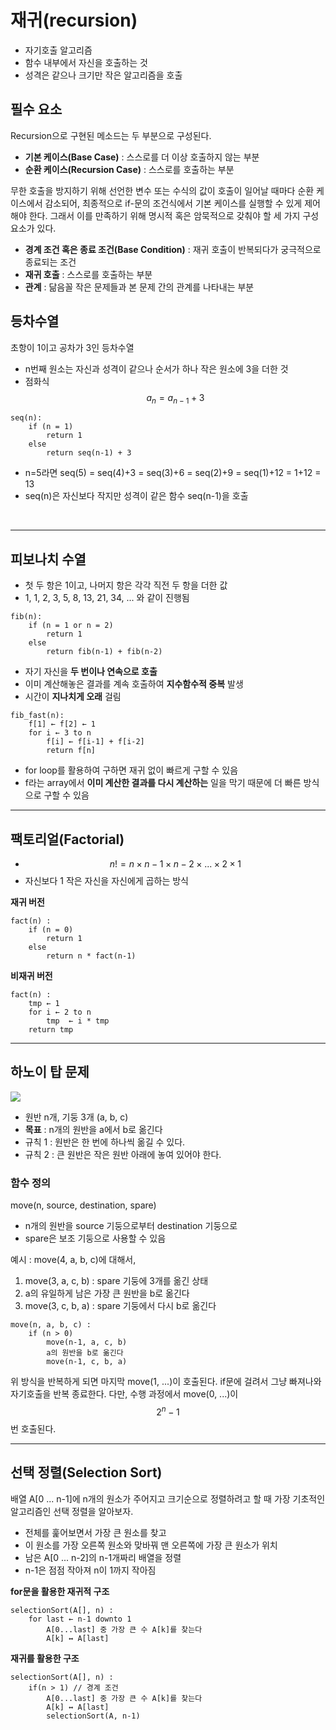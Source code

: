 # 재귀(recursion)
- 자기호출 알고리즘
- 함수 내부에서 자신을 호출하는 것
- 성격은 같으나 크기만 작은 알고리즘을 호출

## 필수 요소
Recursion으로 구현된 메소드는 두 부분으로 구성된다.
- **기본 케이스(Base Case)** : 스스로를 더 이상 호출하지 않는 부분
- **순환 케이스(Recursion Case)**  : 스스로를 호출하는 부분

무한 호출을 방지하기 위해 선언한 변수 또는 수식의 값이 호출이 일어날 때마다 순환 케이스에서 감소되어, 최종적으로
if-문의 조건식에서 기본 케이스를 실행할 수 있게 제어해야 한다. 그래서 이를 만족하기 위해 명시적 혹은 암묵적으로
갖춰야 할 세 가지 구성요소가 있다.
- **경계 조건 혹은 종료 조건(Base Condition)** : 재귀 호출이 반복되다가 궁극적으로 종료되는 조건
- **재귀 호출** : 스스로를 호출하는 부분
- **관계** : 닮음꼴 작은 문제들과 본 문제 간의 관계를 나타내는 부분

## 등차수열
초항이 1이고 공차가 3인 등차수열
- n번째 원소는 자신과 성격이 같으나 순서가 하나 작은 원소에 3을 더한 것
- 점화식 $$a_n = a_{n-1}+3$$
```
seq(n):
	if (n = 1)
    	return 1
    else
    	return seq(n-1) + 3
```
- n=5라면 seq(5) = seq(4)+3 = seq(3)+6 = seq(2)+9 = seq(1)+12 = 1+12 = 13
- seq(n)은 자신보다 작지만 성격이 같은 함수 seq(n-1)을 호출
<br>

---

## 피보나치 수열
- 첫 두 항은 1이고, 나머지 항은 각각 직전 두 항을 더한 값
- 1, 1, 2, 3, 5, 8, 13, 21, 34, ... 와 같이 진행됨

```
fib(n):
	if (n = 1 or n = 2)
    	return 1
    else
    	return fib(n-1) + fib(n-2)
```
- 자기 자신을 **두 번이나  연속으로 호출**
- 이미 계산해놓은 결과를 계속 호출하여 **지수함수적 중복** 발생
- 시간이 **지나치게 오래** 걸림

```
fib_fast(n):
	f[1] ← f[2] ← 1
    for i ← 3 to n
    	f[i] ← f[i-1] + f[i-2]
        return f[n]
```
- for loop를 활용하여 구하면 재귀 없이 빠르게 구할 수 있음
- f라는 array에서 **이미 계산한 결과를 다시 계산하는** 일을 막기 때문에 더 빠른 방식으로 구할 수 있음

---

## 팩토리얼(Factorial)

- $$n! = n × n-1 × n-2 × ... × 2 × 1$$
- 자신보다 1 작은 자신을 자신에게 곱하는 방식

**재귀 버전**
```
fact(n) :
	if (n = 0)
    	return 1
    else
    	return n * fact(n-1)
```

**비재귀 버전**
```
fact(n) :
	tmp ← 1
    for i ← 2 to n
    	tmp  ← i * tmp
    return tmp
```

---

## 하노이 탑 문제

![](https://velog.velcdn.com/images/aoi-aoba/post/40e8880a-5492-49f6-a0f3-be15949d6c91/image.png)

- 원반 n개, 기둥 3개 (a, b, c)
- **목표** : n개의 원반을 a에서 b로 옮긴다
- 규칙 1 : 원반은 한 번에 하나씩 옮길 수 있다.
- 규칙 2 : 큰 원반은 작은 원반 아래에 놓여 있어야 한다.

### 함수 정의
move(n, source, destination, spare)
- n개의 원반을 source 기둥으로부터 destination 기둥으로
- spare은 보조 기둥으로 사용할 수 있음

예시 : move(4, a, b, c)에 대해서,
1) move(3, a, c, b) : spare 기둥에 3개를 옮긴 상태
2) a의 유일하게 남은 가장 큰 원반을 b로 옮긴다
3) move(3, c, b, a) : spare 기둥에서 다시 b로 옮긴다

```
move(n, a, b, c) :
	if (n > 0)
    	move(n-1, a, c, b)
        a의 원반을 b로 옮긴다
        move(n-1, c, b, a)
```

위 방식을 반복하게 되면 마지막 move(1, ...)이 호출된다.
if문에 걸려서 그냥 빠져나와 자기호출을 반복 종료한다.
다만, 수행 과정에서 move(0, ...)이 $$2^n-1$$번 호출된다.

---

## 선택 정렬(Selection Sort)

배열 A[0 ... n-1]에 n개의 원소가 주어지고 크기순으로 정렬하려고 할 때 가장 기초적인 알고리즘인 선택 정렬을 알아보자.

- 전체를 훑어보면서 가장 큰 원소를 찾고
- 이 원소를 가장 오른쪽 원소와 맞바꿔 맨 오른쪽에 가장 큰 원소가 위치
- 남은 A[0 ... n-2]의 n-1개짜리 배열을 정렬
- n-1은 점점 작아져 n이 1까지 작아짐

**for문을 활용한 재귀적 구조**
```
selectionSort(A[], n) :
	for last ← n-1 downto 1
    	A[0...last] 중 가장 큰 수 A[k]를 찾는다
        A[k] ↔ A[last]
```

**재귀를 활용한 구조**
```
selectionSort(A[], n) :
	if(n > 1) // 경계 조건
    	A[0...last] 중 가장 큰 수 A[k]를 찾는다
        A[k] ↔ A[last]
        selectionSort(A, n-1)
```
